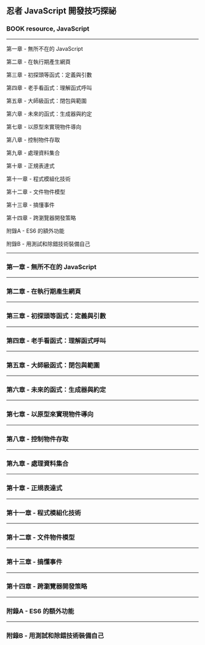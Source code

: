 ## 忍者 JavaScript 開發技巧探祕
### BOOK resource, JavaScript

------------------

第一章 - 無所不在的 JavaScript

第二章 - 在執行期產生網頁

第三章 - 初探頭等函式：定義與引數

第四章 - 老手看函式：理解函式呼叫

第五章 - 大師級函式：閉包與範圍

第六章 - 未來的函式：生成器與約定

第七章 - 以原型來實現物件導向

第八章 - 控制物件存取

第九章 - 處理資料集合

第十章 - 正規表達式

第十一章 - 程式模組化技術

第十二章 - 文件物件模型

第十三章 - 搞懂事件

第十四章 - 跨瀏覽器開發策略

附錄A - ES6 的額外功能

附錄B - 用測試和除錯技術裝備自己

------------------


### 第一章 - 無所不在的 JavaScript


------------------------------


### 第二章 - 在執行期產生網頁


------------------------------


### 第三章 - 初探頭等函式：定義與引數


------------------------------


### 第四章 - 老手看函式：理解函式呼叫


------------------------------


### 第五章 - 大師級函式：閉包與範圍


------------------------------


### 第六章 - 未來的函式：生成器與約定


------------------------------


### 第七章 - 以原型來實現物件導向


------------------------------


### 第八章 - 控制物件存取


------------------------------


### 第九章 - 處理資料集合


------------------------------


### 第十章 - 正規表達式


------------------------------


### 第十一章 - 程式模組化技術


------------------------------


### 第十二章 - 文件物件模型


------------------------------


### 第十三章 - 搞懂事件


------------------------------


### 第十四章 - 跨瀏覽器開發策略


------------------------------


### 附錄A - ES6 的額外功能


------------------------------


### 附錄B - 用測試和除錯技術裝備自己
